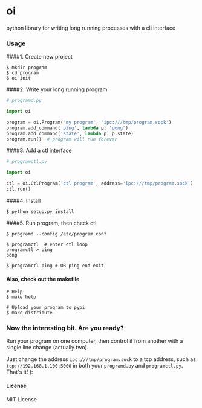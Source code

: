 oi
==
python library for writing long running processes with a cli interface



### Usage

####1. Create new project

```shell
$ mkdir program
$ cd program
$ oi init
```


####2. Write your long running program

```python
# programd.py

import oi

program = oi.Program('my program', 'ipc:///tmp/program.sock')
program.add_command('ping', lambda p: 'pong')
program.add_command('state', lambda p: p.state)
program.run()  # program will run forever
```

####3. Add a ctl interface

```python
# programctl.py

import oi

ctl = oi.CtlProgram('ctl program', address='ipc:///tmp/program.sock')
ctl.run()
```

####4. Install

```shell
$ python setup.py install
```

####5. Run program, then check ctl
```shell
$ programd --config /etc/program.conf

$ programctl  # enter ctl loop
programctl > ping
pong

$ programctl ping # OR ping end exit
```

#### Also, check out the makefile
```shell
# Help
$ make help

# Upload your program to pypi
$ make distribute
```

### Now the interesting bit. Are you ready?
Run your program on one computer, then control it from another with a single line change (actually two).

Just change the address `ipc:///tmp/program.sock` to a tcp address, such as `tcp://192.168.1.100:5000` in both your `programd.py` and `programctl.py`. That's it! (:


#### License

MIT License
